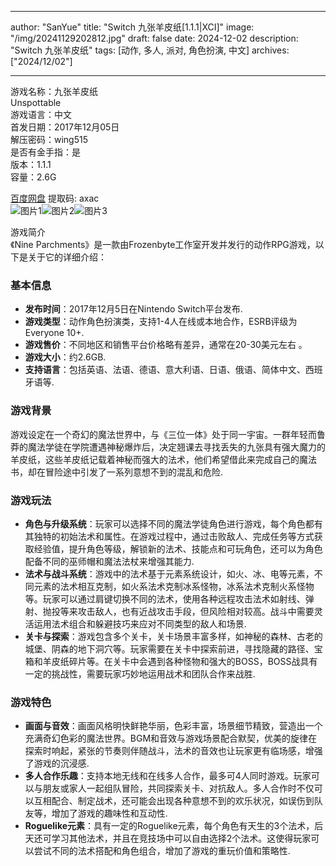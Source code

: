 
---
author: "SanYue"
title: "Switch 九张羊皮纸[1.1.1|XCI]"
image: "/img/20241129202812.jpg"
draft: false
date: 2024-12-02
description: "Switch 九张羊皮纸"
tags: [动作, 多人, 派对, 角色扮演, 中文]
archives: ["2024/12/02"]

---

游戏名称：九张羊皮纸   
Unspottable    
游戏语言：中文  
首发日期：2017年12月05日  
解压密码：wing515  
是否有金手指：是  
版本：1.1.1   
容量：2.6G

[百度网盘](https://pan.baidu.com/s/1_SU29NrpD1GunhVQ9HaK-Q) 提取码: axac  
![图片1](/img/c5805b.jpg)![图片2](/img/4d6235.jpg)![图片3](/img/115ee9.jpg)  

游戏简介  
《Nine Parchments》是一款由Frozenbyte工作室开发并发行的动作RPG游戏，以下是关于它的详细介绍：

### 基本信息
- **发布时间**：2017年12月5日在Nintendo Switch平台发布.
- **游戏类型**：动作角色扮演类，支持1-4人在线或本地合作，ESRB评级为Everyone 10+.
- **游戏售价**：不同地区和销售平台价格略有差异，通常在20-30美元左右 。
- **游戏大小**：约2.6GB.
- **支持语言**：包括英语、法语、德语、意大利语、日语、俄语、简体中文、西班牙语等.

### 游戏背景
游戏设定在一个奇幻的魔法世界中，与《三位一体》处于同一宇宙。一群年轻而鲁莽的魔法学徒在学院遭遇神秘爆炸后，决定翘课去寻找丢失的九张具有强大魔力的羊皮纸，这些羊皮纸记载着神秘而强大的法术，他们希望借此来完成自己的魔法书，却在冒险途中引发了一系列意想不到的混乱和危险.

### 游戏玩法
- **角色与升级系统**：玩家可以选择不同的魔法学徒角色进行游戏，每个角色都有其独特的初始法术和属性。在游戏过程中，通过击败敌人、完成任务等方式获取经验值，提升角色等级，解锁新的法术、技能点和可玩角色，还可以为角色配备不同的巫师帽和魔法法杖来增强其能力.
- **法术与战斗系统**：游戏中的法术基于元素系统设计，如火、冰、电等元素，不同元素的法术相互克制，如火系法术克制冰系怪物，冰系法术克制火系怪物等。玩家可以通过肩键切换不同的法术，使用各种远程攻击法术如射线、弹射、抛投等来攻击敌人，也有近战攻击手段，但风险相对较高。战斗中需要灵活运用法术组合和躲避技巧来应对不同类型的敌人和场景.
- **关卡与探索**：游戏包含多个关卡，关卡场景丰富多样，如神秘的森林、古老的城堡、阴森的地下洞穴等。玩家需要在关卡中探索前进，寻找隐藏的路径、宝箱和羊皮纸碎片等。在关卡中会遇到各种怪物和强大的BOSS，BOSS战具有一定的挑战性，需要玩家巧妙地运用战术和团队合作来战胜.

### 游戏特色
- **画面与音效**：画面风格明快鲜艳华丽，色彩丰富，场景细节精致，营造出一个充满奇幻色彩的魔法世界。BGM和音效与游戏场景配合默契，优美的旋律在探索时响起，紧张的节奏则伴随战斗，法术的音效也让玩家更有临场感，增强了游戏的沉浸感.
- **多人合作乐趣**：支持本地无线和在线多人合作，最多可4人同时游戏。玩家可以与朋友或家人一起组队冒险，共同探索关卡、对抗敌人。多人合作时不仅可以互相配合、制定战术，还可能会出现各种意想不到的欢乐状况，如误伤到队友等，增加了游戏的趣味性和互动性.
- **Roguelike元素**：具有一定的Roguelike元素，每个角色有天生的3个法术，后天还可学习其他法术，并且在竞技场中可以自由选择2个法术。这使得玩家可以尝试不同的法术搭配和角色组合，增加了游戏的重玩价值和策略性.
